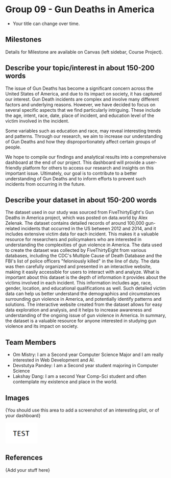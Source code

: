 # Group 09 - Gun Deaths in America

- Your title can change over time.

## Milestones

Details for Milestone are available on Canvas (left sidebar, Course Project).

## Describe your topic/interest in about 150-200 words
The issue of Gun Deaths has become a significant concern across the United States of America, and due to its impact on society, it has captured our interest. Gun Death incidents are complex and involve many different factors and underlying reasons. However, we have decided to focus on several specific aspects that we find particularly intriguing. These include the age, intent, race, date, place of incident, and education level of the victim involved in the incident.

Some variables such as education and race, may reveal interesting trends and patterns. Through our research, we aim to increase our understanding of Gun Deaths and how they disproportionately affect certain groups of people.

We hope to compile our findings and analytical results into a comprehensive dashboard at the end of our project. This dashboard will provide a user-friendly platform for others to access our research and insights on this important issue. Ultimately, our goal is to contribute to a better understanding of Gun Deaths and to inform efforts to prevent such incidents from occurring in the future.

## Describe your dataset in about 150-200 words
The dataset used in our study was sourced from FiveThirtyEight's Gun Deaths in America project, which was posted on data.world by Alex Zelenak. The dataset contains detailed records of around 100,000 gun-related incidents that occurred in the US between 2012 and 2014, and it includes extensive victim data for each incident. This makes it a valuable resource for researchers and policymakers who are interested in understanding the complexities of gun violence in America.
The data used to create the dataset was collected by FiveThirtyEight from various databases, including the CDC's Multiple Cause of Death Database and the FBI's list of police officers "feloniously killed" in the line of duty. The data was then carefully organized and presented in an interactive website, making it easily accessible for users to interact with and analyze.
What is important about this dataset is the depth of information it provides about the victims involved in each incident. This information includes age, race, gender, location, and educational qualifications as well. Such detailed victim data can help us better understand the demographics and circumstances surrounding gun violence in America, and potentially identify patterns and solutions.
The interactive website created from the dataset allows for easy data exploration and analysis, and it helps to increase awareness and understanding of the ongoing issue of gun violence in America. In summary, the dataset is a valuable resource for anyone interested in studying gun violence and its impact on society.

## Team Members

- Om Mistry: I am a Second year Computer Science Major and I am really  interested in Web Development and AI.
- Devstutya Pandey: I am a Second year student majoring in Computer Science 
- Lakshay Dang: I am a second Year Comp-Sci student and often contemplate my existence and place in the world.

## Images

{You should use this area to add a screenshot of an interesting plot, or of your dashboard}

<img src ="images/test.png" width="100px">

## References

{Add your stuff here}



